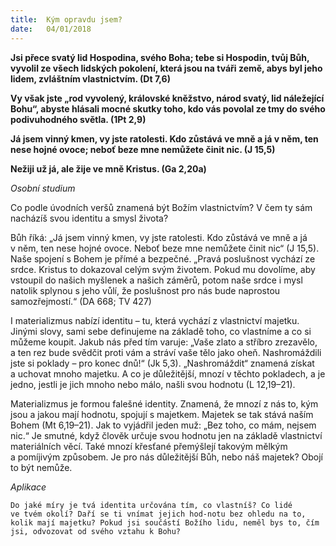 ```yaml
---
title:  Kým opravdu jsem?
date:   04/01/2018
---
```


**Jsi přece svatý lid Hospodina, svého Boha; tebe si Hospodin, tvůj Bůh, vyvolil ze všech lidských  pokolení, která jsou na tváři země, abys byl jeho lidem, zvláštním vlastnictvím. (Dt 7,6)**

**Vy však jste „rod vyvolený, královské kněžstvo, národ svatý, lid náležející Bohu“, abyste hlásali mocné skutky toho, kdo vás povolal ze tmy do svého podivuhodného světla. (1Pt 2,9)** 

**Já jsem vinný kmen, vy jste ratolesti. Kdo zůstává ve mně a já v něm, ten nese hojné ovoce; neboť beze mne nemůžete činit nic. (J 15,5)**

**Nežiji už já, ale žije ve mně Kristus. (Ga 2,20a)** 

_Osobní studium_ 

Co podle úvodních veršů znamená být Božím vlastnictvím? V čem ty sám nacházíš svou identitu a smysl života? 

Bůh říká: „Já jsem vinný kmen, vy jste ratolesti. Kdo zůstává ve mně a já v něm, ten nese hojné ovoce. Neboť beze mne nemůžete činit nic“ (J 15,5). Naše spojení s Bohem je přímé a bezpečné. „Pravá poslušnost vychází ze srdce. Kristus to dokazoval celým svým životem. Pokud mu dovolíme, aby vstoupil do našich myšlenek a našich záměrů, potom naše srdce i mysl natolik splynou s jeho vůlí, že poslušnost pro nás bude naprostou samozřejmostí.“ (DA 668; TV 427) 

I materializmus nabízí identitu – tu, která vychází z vlastnictví majetku. Jinými slovy, sami sebe definujeme na základě toho, co vlastníme a co si můžeme koupit. Jakub nás před tím varuje: „Vaše zlato a stříbro zrezavělo, a ten rez bude svědčit proti vám a stráví vaše tělo jako oheň. Nashromáždili jste si poklady – pro konec dnů!“ (Jk 5,3). „Nashromáždit“ znamená získat a uchovat mnoho majetku. A co je důležitější, mnozí v těchto pokladech, a je jedno, jestli je jich mnoho nebo málo, našli svou hodnotu (L 12,19–21). 

Materializmus je formou falešné identity. Znamená, že mnozí z nás to, kým jsou a jakou mají hodnotu, spojují s majetkem. Majetek se tak stává naším Bohem (Mt 6,19–21). Jak to vyjádřil jeden muž: „Bez toho, co mám, nejsem nic.“ Je smutné, když člověk určuje svou hodnotu jen na základě vlastnictví materiálních věcí. Také mnozí křesťané přemýšlejí takovým mělkým a pomíjivým způsobem. Je pro nás důležitější Bůh, nebo náš majetek? Obojí to být nemůže. 

_Aplikace_ 

`Do jaké míry je tvá identita určována tím, co vlastníš? Co lidé ve tvém okolí? Daří se ti vnímat jejich hod-notu bez ohledu na to, kolik mají majetku? Pokud jsi součástí Božího lidu, neměl bys to, čím jsi, odvozovat od svého vztahu k Bohu?`